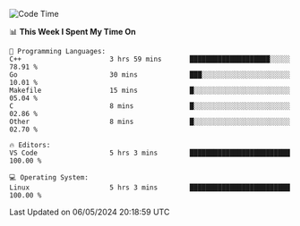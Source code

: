 
<!--START_SECTION:waka-->
![Code Time](http://img.shields.io/badge/Code%20Time-552%20hrs%2028%20mins-blue)

📊 **This Week I Spent My Time On** 

```text
💬 Programming Languages: 
C++                      3 hrs 59 mins       ████████████████████░░░░░   78.91 % 
Go                       30 mins             ███░░░░░░░░░░░░░░░░░░░░░░   10.01 % 
Makefile                 15 mins             █░░░░░░░░░░░░░░░░░░░░░░░░   05.04 % 
C                        8 mins              █░░░░░░░░░░░░░░░░░░░░░░░░   02.86 % 
Other                    8 mins              █░░░░░░░░░░░░░░░░░░░░░░░░   02.70 % 

🔥 Editors: 
VS Code                  5 hrs 3 mins        █████████████████████████   100.00 % 

💻 Operating System: 
Linux                    5 hrs 3 mins        █████████████████████████   100.00 % 
```


 Last Updated on 06/05/2024 20:18:59 UTC
<!--END_SECTION:waka-->
